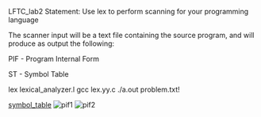 LFTC_lab2
Statement: Use lex to perform scanning for your programming language

The scanner input will be a text file containing the source program, and will produce as output the following:

PIF - Program Internal Form

ST - Symbol Table

lex lexical_analyzer.l
gcc lex.yy.c
./a.out problem.txt!

[symbol_table](https://user-images.githubusercontent.com/80889536/206700861-7f73be43-4b8d-439b-a488-e6a2d80d0065.png)
![pif1](https://user-images.githubusercontent.com/80889536/206700921-de1e3d7a-441f-4033-a7d1-d5346ec83e02.png)
![pif2](https://user-images.githubusercontent.com/80889536/206700935-273c4663-1725-4f0e-8086-3f173a7803a2.png)


